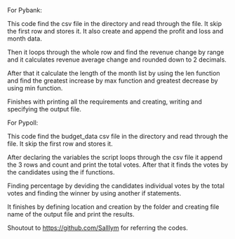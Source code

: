 For Pybank:

This code find the csv file in the directory and read through the file. 
It skip the first row and stores it. It also create and append the profit and loss and month data.

Then it loops through the whole row and find the revenue change by range and it calculates revenue average change and rounded down to 2 decimals.

After that it calculate the length of the month list by using the len function and find the greatest increase by max function and greatest decrease by using min function.

Finishes with printing all the requirements and creating, writing and specifying the output file.

For Pypoll:

This code find the budget_data csv file in the directory and read through the file. 
It skip the first row and stores it.

After declaring the variables the script loops through the csv file it append the 3 rows and count and print the total votes.
After that it finds the votes by the candidates using the if functions.

Finding percentage by deviding the candidates individual votes by the total votes and finding the winner by using another if statements.

It finishes by defining location and creation by the folder and creating file name of the output file and print the results. 

Shoutout to https://github.com/Salllym for referring the codes.
